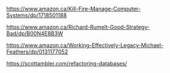 

https://www.amazon.ca/Kill-Fire-Manage-Computer-Systems/dp/1718501188 


https://www.amazon.ca/Richard-Rumelt-Good-Strategy-Bad/dp/B00N4E8B3W

https://www.amazon.ca/Working-Effectively-Legacy-Michael-Feathers/dp/0131177052


https://scottambler.com/refactoring-databases/





